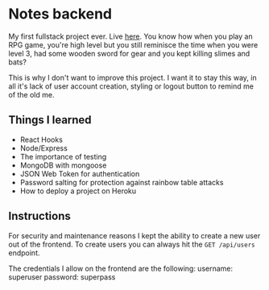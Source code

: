 # Notes backend

My first fullstack project ever. Live [here](https://level-one-notes.herokuapp.com/).
You know how when you play an RPG game, you're high level but you still
reminisce the time when you were level 3, had some wooden sword for gear
and you kept killing slimes and bats?

This is why I don't want to improve this project. I want it to stay this way,
in all it's lack of user account creation, styling or logout button to remind me
of the old me.

## Things I learned
* React Hooks
* Node/Express
* The importance of testing
* MongoDB with mongoose
* JSON Web Token for authentication
* Password salting for protection against rainbow table attacks
* How to deploy a project on Heroku

## Instructions

For security and maintenance reasons I kept the ability
to create a new user out of the frontend. To create users
you can always hit the `GET /api/users` endpoint.

The credentials I allow on the frontend are the following:
username: superuser
password: superpass
